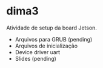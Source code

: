 # dima3

Atividade de setup da board Jetson.

- Arquivos para GRUB (pending)
- Arquivos de inicialização
- Device driver uart
- Slides (pending)
